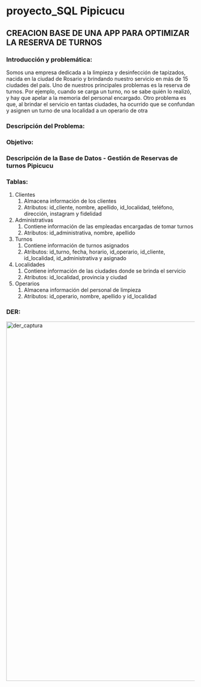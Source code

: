 # proyecto_SQL Pipicucu
<h2>CREACION BASE DE UNA APP PARA OPTIMIZAR LA RESERVA DE TURNOS </h2>

<h3>Introducción y problemática:</h3>
 Somos una empresa dedicada a la limpieza y desinfección de tapizados, nacida en la ciudad de Rosario y brindando nuestro servicio en más de 15 ciudades del país. Uno de nuestros principales problemas es la reserva de turnos. Por ejemplo, cuando se carga un turno, no se sabe quién lo realizó, y hay que apelar a la memoria del personal encargado. Otro problema es que, al brindar el servicio en tantas ciudades, ha ocurrido que se confundan y asignen un turno de una localidad a un operario de otra

 <h3>Descripción del Problema: </h3>


 <h3>Objetivo:</h3>  

 <h3>Descripción de la Base de Datos - Gestión de Reservas de turnos Pipicucu </h3>


 <h3>Tablas:</h3>
<ol>
        <li>Clientes
            <ol>
                <li>Almacena información de los clientes</li>
                <li>Atributos: id_cliente, nombre, apellido, id_localidad, teléfono, dirección, instagram y fidelidad</li>
            </ol>
        </li>
        <li>Administrativas
            <ol>
                <li>Contiene información de las empleadas encargadas de tomar turnos</li>
                <li>Atributos: id_administrativa, nombre, apellido</li>
            </ol>
        </li>
        <li>Turnos
            <ol>
                <li>Contiene información de turnos asignados</li>
                <li>Atributos: id_turno, fecha, horario, id_operario, id_cliente, id_localidad, id_administrativa y asignado</li>
            </ol>
        </li>
        <li>Localidades
            <ol>
                <li>Contiene información de las ciudades donde se brinda el servicio</li>
                <li>Atributos: id_localidad, provincia y ciudad</li>
            </ol>
        </li>
        <li>Operarios
            <ol>
                <li>Almacena información del personal de limpieza</li>
                <li>Atributos: id_operario, nombre, apellido y id_localidad</li>
            </ol>
        </li>
    </ol>




 
<h3>DER: </h3>
<img width="962" alt="der_captura" src="https://github.com/Prestera/proyecto_SQL/assets/121523848/d9258ef8-ed69-43cd-b7a7-5899ec0e26fc">
